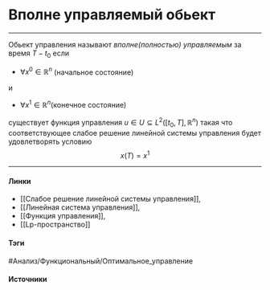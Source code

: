 # Вполне управляемый обьект
***
Обьект управления называют *вполне(полностью) управляемым* за время $T-t_{0}$ если 
- $\forall x^{0}\in\mathbb{R}^{n}$ (начальное состояние) 
 
и 
- $\forall x^{1}\in\mathbb{R}^{n}$(конечное состояние)

существует функция управления $u\in U\subseteq L^{2}([t_{0},T],\mathbb{R}^{n})$ такая что соответствующее слабое решение линейной системы управления будет удовлетворять условию
$$
x(T)=x^{1}
$$
 ***
#### Линки
- [[Слабое решение линейной системы управления]],
- [[Линейная система управления]],
- [[Функция управления]],
- [[Lp-пространство]]
#### Тэги
 #Анализ/Функциональный/Оптимальное_управление 
#### Источники
